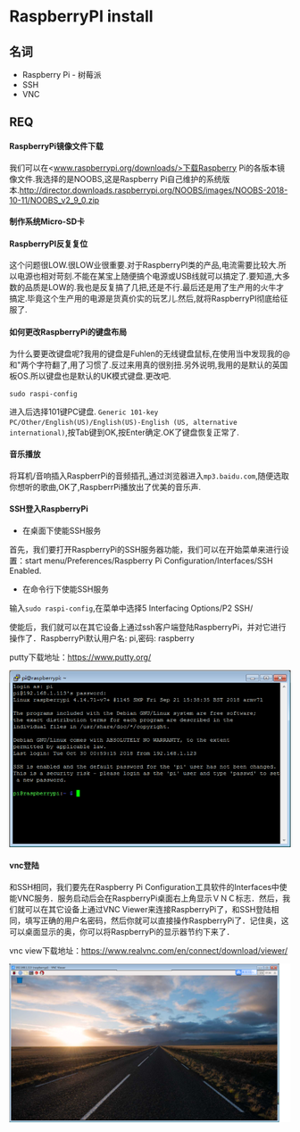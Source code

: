 # RaspberryPI install


## 名词

* Raspberry Pi - 树莓派
* SSH
* VNC


## REQ


#### RaspberryPi镜像文件下载

我们可以在<www.raspberrypi.org/downloads/>下载Raspberry Pi的各版本镜像文件.我选择的是NOOBS,这是Raspberry Pi自己维护的系统版本.<http://director.downloads.raspberrypi.org/NOOBS/images/NOOBS-2018-10-11/NOOBS_v2_9_0.zip>

#### 制作系统Micro-SD卡


#### RaspberryPI反复复位

这个问题很LOW.很LOW业很重要.对于RaspberryPI类的产品,电流需要比较大.所以电源也相对苛刻.不能在某宝上随便搞个电源或USB线就可以搞定了.要知道,大多数的品质是LOW的.我也是反复搞了几把,还是不行.最后还是用了生产用的火牛才搞定.毕竟这个生产用的电源是货真价实的玩艺儿.然后,就将RaspberryPI彻底给征服了.

#### 如何更改RaspberryPi的键盘布局

为什么要更改键盘呢?我用的键盘是Fuhlen的无线键盘鼠标,在使用当中发现我的@和"两个字符翻了,用了习惯了.反过来用真的很别扭.另外说明,我用的是默认的英国板OS.所以键盘也是默认的UK模式键盘.更改吧.

```
sudo raspi-config
```
进入后选择101键PC键盘. `Generic 101-key PC/Other/English(US)/English(US)-English (US, alternative international)`,按Tab键到OK,按Enter确定.OK了键盘恢复正常了.

#### 音乐播放

将耳机/音响插入RaspberrPi的音频插孔,通过浏览器进入`mp3.baidu.com`,随便选取你想听的歌曲,OK了,RaspberrPi播放出了优美的音乐声.

#### SSH登入RaspberryPi

* 在桌面下使能SSH服务

首先，我们要打开RaspberryPi的SSH服务器功能，我们可以在开始菜单来进行设置：start menu/Preferences/Raspberry Pi Configuration/Interfaces/SSH Enabled.

* 在命令行下使能SSH服务

输入`sudo raspi-config`,在菜单中选择5 Interfacing Options/P2 SSH/ <Yes>

使能后，我们就可以在其它设备上通过ssh客户端登陆RaspberryPi，并对它进行操作了．RaspberryPi默认用户名: pi,密码: raspberry



putty下载地址：<https://www.putty.org/>

![ssh_client](img/ssh_client.bmp) 

#### vnc登陆

和SSH相同，我们要先在Raspberry Pi Configuration工具软件的Interfaces中使能VNC服务．服务启动后会在RaspberryPi桌面右上角显示ＶＮＣ标志．然后，我们就可以在其它设备上通过VNC Viewer来连接RaspberryPi了，和SSH登陆相同，填写正确的用户名密码，然后你就可以直接操作RaspberryPi了．记住奥，这可以桌面显示的奥，你可以将RaspberryPi的显示器节约下来了．

vnc view下载地址：<https://www.realvnc.com/en/connect/download/viewer/>

![vnv_viewer](img/vnc_viewer.bmp)

